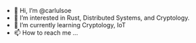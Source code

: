 - 👋 Hi, I’m @carlulsoe
- 👀 I’m interested in Rust, Distributed Systems, and Cryptology.
- 🌱 I’m currently learning Cryptology, IoT
- 📫 How to reach me ...

<!---
carlulsoe/carlulsoe is a ✨ special ✨ repository because its `README.md` (this file) appears on your GitHub profile.
You can click the Preview link to take a look at your changes.
--->
